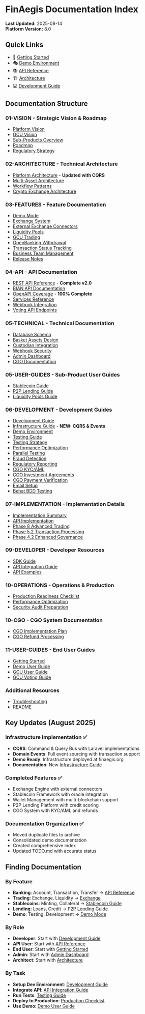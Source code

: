 # FinAegis Documentation Index

**Last Updated:** 2025-08-14  
**Platform Version:** 8.0

## Quick Links

- 🚀 [Getting Started](11-USER-GUIDES/GETTING-STARTED.md)
- 🎭 [Demo Environment](03-FEATURES/DEMO-MODE.md)
- 📚 [API Reference](04-API/REST_API_REFERENCE.md)
- 🏗️ [Architecture](02-ARCHITECTURE/ARCHITECTURE.md)
- 💻 [Development Guide](06-DEVELOPMENT/DEVELOPMENT.md)

## Documentation Structure

### 01-VISION - Strategic Vision & Roadmap
- [Platform Vision](01-VISION/UNIFIED_PLATFORM_VISION.md)
- [GCU Vision](01-VISION/GCU_VISION.md)
- [Sub-Products Overview](01-VISION/SUB_PRODUCTS_OVERVIEW.md)
- [Roadmap](01-VISION/ROADMAP.md)
- [Regulatory Strategy](01-VISION/REGULATORY_STRATEGY.md)

### 02-ARCHITECTURE - Technical Architecture
- [Platform Architecture](02-ARCHITECTURE/ARCHITECTURE.md) - **Updated with CQRS**
- [Multi-Asset Architecture](02-ARCHITECTURE/MULTI_ASSET_ARCHITECTURE.md)
- [Workflow Patterns](02-ARCHITECTURE/WORKFLOW_PATTERNS.md)
- [Crypto Exchange Architecture](02-ARCHITECTURE/CRYPTO_EXCHANGE_ARCHITECTURE.md)

### 03-FEATURES - Feature Documentation
- [Demo Mode](03-FEATURES/DEMO-MODE.md)
- [Exchange System](03-FEATURES/EXCHANGE.md)
- [External Exchange Connectors](03-FEATURES/EXTERNAL-EXCHANGE-CONNECTORS.md)
- [Liquidity Pools](03-FEATURES/LIQUIDITY-POOLS.md)
- [GCU Trading](03-FEATURES/GCU_TRADING.md)
- [OpenBanking Withdrawal](03-FEATURES/OPENBANKING_WITHDRAWAL.md)
- [Transaction Status Tracking](03-FEATURES/TRANSACTION_STATUS_TRACKING.md)
- [Business Team Management](03-FEATURES/BUSINESS_TEAM_MANAGEMENT.md)
- [Release Notes](03-FEATURES/RELEASE_NOTES.md)

### 04-API - API Documentation
- [REST API Reference](04-API/REST_API_REFERENCE.md) - **Complete v2.0**
- [BIAN API Documentation](04-API/BIAN_API_DOCUMENTATION.md)
- [OpenAPI Coverage](04-API/OPENAPI_COVERAGE_100_PERCENT.md) - **100% Complete**
- [Services Reference](04-API/SERVICES_REFERENCE.md)
- [Webhook Integration](04-API/WEBHOOK_INTEGRATION.md)
- [Voting API Endpoints](04-API/API_VOTING_ENDPOINTS.md)

### 05-TECHNICAL - Technical Documentation
- [Database Schema](05-TECHNICAL/DATABASE_SCHEMA.md)
- [Basket Assets Design](05-TECHNICAL/BASKET_ASSETS_DESIGN.md)
- [Custodian Integration](05-TECHNICAL/CUSTODIAN_INTEGRATION.md)
- [Webhook Security](05-TECHNICAL/WEBHOOK_SECURITY.md)
- [Admin Dashboard](05-TECHNICAL/ADMIN_DASHBOARD.md)
- [CGO Documentation](05-TECHNICAL/CGO_DOCUMENTATION.md)

### 05-USER-GUIDES - Sub-Product User Guides
- [Stablecoin Guide](05-USER-GUIDES/STABLECOIN_GUIDE.md)
- [P2P Lending Guide](05-USER-GUIDES/P2P_LENDING_GUIDE.md)
- [Liquidity Pools Guide](05-USER-GUIDES/LIQUIDITY_POOLS_GUIDE.md)

### 06-DEVELOPMENT - Development Guides
- [Development Guide](06-DEVELOPMENT/DEVELOPMENT.md)
- [Infrastructure Guide](06-DEVELOPMENT/INFRASTRUCTURE.md) - **NEW: CQRS & Events**
- [Demo Environment](06-DEVELOPMENT/DEMO-ENVIRONMENT.md)
- [Testing Guide](06-DEVELOPMENT/TESTING_GUIDE.md)
- [Testing Strategy](06-DEVELOPMENT/TESTING-STRATEGY.md)
- [Performance Optimization](06-DEVELOPMENT/PERFORMANCE-OPTIMIZATION.md)
- [Parallel Testing](06-DEVELOPMENT/PARALLEL-TESTING.md)
- [Fraud Detection](06-DEVELOPMENT/FRAUD-DETECTION.md)
- [Regulatory Reporting](06-DEVELOPMENT/REGULATORY-REPORTING.md)
- [CGO KYC/AML](06-DEVELOPMENT/CGO_KYC_AML.md)
- [CGO Investment Agreements](06-DEVELOPMENT/CGO_INVESTMENT_AGREEMENTS.md)
- [CGO Payment Verification](06-DEVELOPMENT/CGO_PAYMENT_VERIFICATION.md)
- [Email Setup](06-DEVELOPMENT/EMAIL-SETUP.md)
- [Behat BDD Testing](06-DEVELOPMENT/BEHAT.md)

### 07-IMPLEMENTATION - Implementation Details
- [Implementation Summary](07-IMPLEMENTATION/IMPLEMENTATION_SUMMARY.md)
- [API Implementation](07-IMPLEMENTATION/API_IMPLEMENTATION.md)
- [Phase 8 Advanced Trading](07-IMPLEMENTATION/PHASE_8_ADVANCED_TRADING.md)
- [Phase 5.2 Transaction Processing](07-IMPLEMENTATION/PHASE_5.2_TRANSACTION_PROCESSING.md)
- [Phase 4.2 Enhanced Governance](07-IMPLEMENTATION/PHASE_4.2_ENHANCED_GOVERNANCE.md)

### 09-DEVELOPER - Developer Resources
- [SDK Guide](09-DEVELOPER/SDK-GUIDE.md)
- [API Integration Guide](09-DEVELOPER/API-INTEGRATION-GUIDE.md)
- [API Examples](09-DEVELOPER/API-EXAMPLES.md)

### 10-OPERATIONS - Operations & Production
- [Production Readiness Checklist](10-OPERATIONS/PRODUCTION_READINESS_CHECKLIST.md)
- [Performance Optimization](10-OPERATIONS/PERFORMANCE-OPTIMIZATION.md)
- [Security Audit Preparation](10-OPERATIONS/SECURITY-AUDIT-PREPARATION.md)

### 10-CGO - CGO System Documentation
- [CGO Implementation Plan](10-CGO/CGO_IMPLEMENTATION_PLAN.md)
- [CGO Refund Processing](10-CGO/CGO_REFUND_PROCESSING.md)

### 11-USER-GUIDES - End User Guides
- [Getting Started](11-USER-GUIDES/GETTING-STARTED.md)
- [Demo User Guide](11-USER-GUIDES/DEMO-USER-GUIDE.md)
- [GCU User Guide](11-USER-GUIDES/GCU-USER-GUIDE.md)
- [GCU Voting Guide](11-USER-GUIDES/GCU_VOTING_GUIDE.md)

### Additional Resources
- [Troubleshooting](TROUBLESHOOTING.md)
- [README](README.md)

## Key Updates (August 2025)

### Infrastructure Implementation ✅
- **CQRS**: Command & Query Bus with Laravel implementations
- **Domain Events**: Full event sourcing with transaction support
- **Demo Ready**: Infrastructure deployed at finaegis.org
- **Documentation**: New [Infrastructure Guide](06-DEVELOPMENT/INFRASTRUCTURE.md)

### Completed Features ✅
- Exchange Engine with external connectors
- Stablecoin Framework with oracle integration
- Wallet Management with multi-blockchain support
- P2P Lending Platform with credit scoring
- CGO System with KYC/AML and refunds

### Documentation Organization ✅
- Moved duplicate files to archive
- Consolidated demo documentation
- Created comprehensive index
- Updated TODO.md with accurate status

## Finding Documentation

### By Feature
- **Banking**: Account, Transaction, Transfer → [API Reference](04-API/REST_API_REFERENCE.md)
- **Trading**: Exchange, Liquidity → [Exchange](03-FEATURES/EXCHANGE.md)
- **Stablecoins**: Minting, Collateral → [Stablecoin Guide](05-USER-GUIDES/STABLECOIN_GUIDE.md)
- **Lending**: Loans, Credit → [P2P Lending Guide](05-USER-GUIDES/P2P_LENDING_GUIDE.md)
- **Demo**: Testing, Development → [Demo Mode](03-FEATURES/DEMO-MODE.md)

### By Role
- **Developer**: Start with [Development Guide](06-DEVELOPMENT/DEVELOPMENT.md)
- **API User**: Start with [API Reference](04-API/REST_API_REFERENCE.md)
- **End User**: Start with [Getting Started](11-USER-GUIDES/GETTING-STARTED.md)
- **Admin**: Start with [Admin Dashboard](05-TECHNICAL/ADMIN_DASHBOARD.md)
- **Architect**: Start with [Architecture](02-ARCHITECTURE/ARCHITECTURE.md)

### By Task
- **Setup Dev Environment**: [Development Guide](06-DEVELOPMENT/DEVELOPMENT.md)
- **Integrate API**: [API Integration Guide](09-DEVELOPER/API-INTEGRATION-GUIDE.md)
- **Run Tests**: [Testing Guide](06-DEVELOPMENT/TESTING_GUIDE.md)
- **Deploy to Production**: [Production Checklist](10-OPERATIONS/PRODUCTION_READINESS_CHECKLIST.md)
- **Use Demo**: [Demo User Guide](11-USER-GUIDES/DEMO-USER-GUIDE.md)